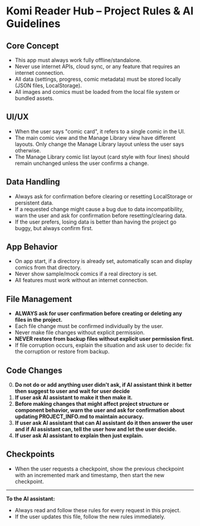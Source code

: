 # Komi Reader Hub – Project Rules & AI Guidelines

## Core Concept
- This app must always work fully offline/standalone.
- Never use internet APIs, cloud sync, or any feature that requires an internet connection.
- All data (settings, progress, comic metadata) must be stored locally (JSON files, LocalStorage).
- All images and comics must be loaded from the local file system or bundled assets.

## UI/UX
- When the user says "comic card", it refers to a single comic in the UI.
- The main comic view and the Manage Library view have different layouts. Only change the Manage Library layout unless the user says otherwise.
- The Manage Library comic list layout (card style with four lines) should remain unchanged unless the user confirms a change.

## Data Handling
- Always ask for confirmation before clearing or resetting LocalStorage or persistent data.
- If a requested change might cause a bug due to data incompatibility, warn the user and ask for confirmation before resetting/clearing data.
- If the user prefers, losing data is better than having the project go buggy, but always confirm first.

## App Behavior
- On app start, if a directory is already set, automatically scan and display comics from that directory.
- Never show sample/mock comics if a real directory is set.
- All features must work without an internet connection.

## File Management
- **ALWAYS ask for user confirmation before creating or deleting any files in the project.**
- Each file change must be confirmed individually by the user.
- Never make file changes without explicit permission.
- **NEVER restore from backup files without explicit user permission first.**
- If file corruption occurs, explain the situation and ask user to decide: fix the corruption or restore from backup.

## Code Changes
0. **Do not do or add anything user didn't ask, if AI assistant think it better then suggest to user and wait for user decide**
1. **If user ask AI assistant to make it then make it.**
2. **Before making changes that might affect project structure or component behavior, warn the user and ask for confirmation about updating PROJECT_INFO.md to maintain accuracy.**
3. **If user ask AI assistant that can AI assistant do it then answer the user and if AI assistant can, tell the user how and let the user decide.**
4. **If user ask AI assistant to explain then just explain.**

## Checkpoints
- When the user requests a checkpoint, show the previous checkpoint with an incremented mark and timestamp, then start the new checkpoint.

---

**To the AI assistant:**
- Always read and follow these rules for every request in this project.
- If the user updates this file, follow the new rules immediately. 
